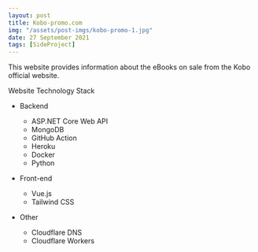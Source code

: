 ```yaml
---
layout: post
title: Kobo-promo.com
img: "/assets/post-imgs/kobo-promo-1.jpg"
date: 27 September 2021
tags: [SideProject]
---
```


This website provides information about the eBooks on sale from the Kobo official website.

Website Technology Stack
- Backend
    - ASP.NET Core Web API
    - MongoDB
    - GitHub Action
    - Heroku
    - Docker
    - Python

- Front-end
    - Vue.js
    - Tailwind CSS

- Other
    - Cloudflare DNS
    - Cloudflare Workers
